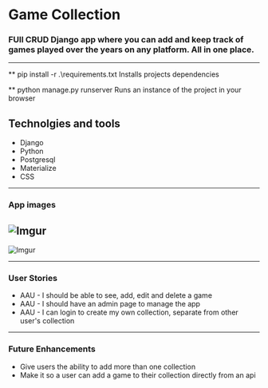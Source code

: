 # Game Collection

### FUll CRUD Django app where you can add and keep track of games played over the years on any platform. All in one place.

---
** pip install -r .\requirements.txt
Installs projects dependencies

** python manage.py runserver
Runs an instance of the project in your browser

## Technolgies and tools

  - Django
  - Python
  - Postgresql
  - Materialize
  - CSS
  
---

### App images
  ![Imgur](https://i.imgur.com/LQR0FzV.png)
---
  ![Imgur](https://i.imgur.com/bBe2TkT.png)

---

### User Stories
  - AAU - I should be able to see, add, edit and delete a game
  - AAU - I should have an admin page to manage the app
  - AAU - I can login to create my own collection, separate from other user's collection
  
---

### Future Enhancements
  - Give users the ability to add more than one collection
  - Make it so a user can add a game to their collection directly from an api

